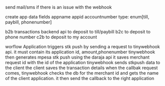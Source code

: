 send mail/sms if there is an issue with the webhook

create app data fields
appname
appid
accountnumber
type: enum[till, paybill, phonenumber]

b2b transactions backend api to deposit to till/paybill
b2c to deposit to phone number
c2b to deposit to my account

worflow
Application triggers stk push by sending a request to tinywebhook api. it must contain its application id, amount,phonenumber
tinywebhook then generates mpesa stk push using the daraja api
it saves merchant request id with the id of the application
tinywebhook sends stkpush data to the client
the client saves the transaction details
when the callbak request comes, tinywebhook checks the db for the merchant id and gets the name of the client application.
it then send the callback to the right application
